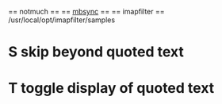 == notmuch ==
== [mbsync](mbsync) ==
== imapfilter ==
/usr/local/opt/imapfilter/samples


# S	skip beyond quoted text
# T	toggle display of quoted text
